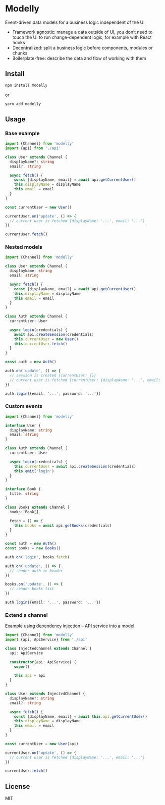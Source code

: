 # Modelly

Event-driven data models for a business logic independent of the UI

- Framework agnostic: manage a data outside of UI, you don’t need to touch the UI to run change-dependent logic, for example with React hooks
- Decentralized: split a business logic before components, modules or chunks
- Boilerplate-free: describe the data and flow of working with them

## Install

```sh
npm install modelly
```

or

```sh
yarn add modelly
```

## Usage

### Base example

```ts
import {Channel} from 'modelly'
import {api} from './api'

class User extends Channel {
  displayName?: string
  email?: string

  async fetch() {
    const {displayName, email} = await api.getCurrentUser()
    this.displayName = displayName
    this.email = email
  }
}

const currentUser = new User()

currentUser.on('update', () => {
  // current user is fetched {displayName: '...', email: '...'}
})

currentUser.fetch()
```

### Nested models

```ts
import {Channel} from 'modelly'

class User extends Channel {
  displayName: string
  email: string

  async fetch() {
    const {displayName, email} = await api.getCurrentUser()
    this.displayName = displayName
    this.email = email
  }
}

class Auth extends Channel {
  currentUser: User

  async login(credentials) {
    await api.createSession(credentials)
    this.currentUser = new User()
    this.currentUser.fetch()
  }
}

const auth = new Auth()

auth.on('update', () => {
  // session is created {currentUser: {}}
  // current user is fetched {currentUser: {displayName: '...', email: '...'}}
})

auth.login({email: '...', password: '...'})
```

### Custom events

```ts
import {Channel} from 'modelly'

interface User {
  displayName: string
  email: string
}

class Auth extends Channel {
  currentUser: User

  async login(credentials) {
    this.currentUser = await api.createSession(credentials)
    this.emit('login')
  }
}

interface Book {
  title: string
}

class Books extends Channel {
  books: Book[]

  fetch = () => {
    this.books = await api.getBooks(credentials)
  }
}

const auth = new Auth()
const books = new Books()

auth.on('login', books.fetch)

auth.on('update', () => {
  // render auth in header
})

books.on('update', () => {
  // render books list
})

auth.login({email: '...', password: '...'})
```

### Extend a channel

Example using dependency injection – API service into a model

```ts
import {Channel} from 'modelly'
import {api, ApiService} from './api'

class InjectedChannel extends Channel {
  api: ApiService

  constructor(api: ApiService) {
    super()

    this.api = api
  }
}

class User extends InjectedChannel {
  displayName?: string
  email?: string

  async fetch() {
    const {displayName, email} = await this.api.getCurrentUser()
    this.displayName = displayName
    this.email = email
  }
}

const currentUser = new User(api)

currentUser.on('update', () => {
  // current user is fetched {displayName: '...', email: '...'}
})

currentUser.fetch()
```

## License

MIT
